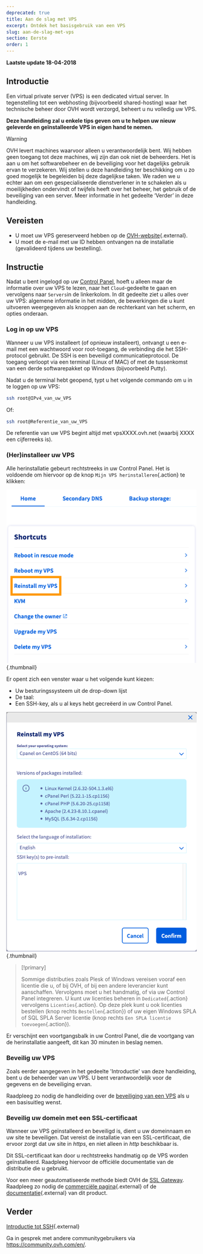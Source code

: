 ```yaml
---
deprecated: true
title: Aan de slag met VPS
excerpt: Ontdek het basisgebruik van een VPS
slug: aan-de-slag-met-vps 
section: Eerste 
order: 1
---
```


**Laatste update 18-04-2018**
 
## Introductie

Een virtual private server (VPS) is een dedicated virtual server. In tegenstelling tot een webhosting (bijvoorbeeld shared-hosting) waar het technische beheer door OVH wordt verzorgd, beheert u nu volledig uw VPS.

**Deze handleiding zal u enkele tips geven om u te helpen uw nieuw geleverde en geïnstalleerde VPS in eigen hand te nemen.**


> [!warning]
>
> OVH levert machines waarvoor alleen u verantwoordelijk bent. Wij hebben geen toegang tot deze machines, wij zijn dan ook niet de beheerders. Het is aan u om het softwarebeheer en de beveiliging voor het dagelijks gebruik ervan te verzekeren. Wij stellen u deze handleiding ter beschikking om u zo goed mogelijk te begeleiden bij deze dagelijkse taken. We raden we u echter aan om een gespecialiseerde dienstverlener in te schakelen als u moeilijkheden ondervindt of twijfels heeft over het beheer, het gebruik of de beveiliging van een server. Meer informatie in het gedeelte ‘Verder’ in deze handleiding.
> 


## Vereisten

- U moet uw VPS gereserveerd hebben op de [OVH-website](https://www.ovh.nl/vps/){.external}.
- U moet de e-mail met uw ID hebben ontvangen na de installatie (gevalideerd tijdens uw bestelling).


## Instructie

Nadat u bent ingelogd op uw [Control Panel](https://www.ovh.com/auth/?action=gotomanager&from=https://www.ovh.nl/&ovhSubsidiary=nl), hoeft u alleen maar de informatie over uw VPS te lezen, naar het `Cloud`-gedeelte te gaan en vervolgens naar `Servers`in de linkerkolom. In dit gedeelte ziet u alles over uw VPS: algemene informatie in het midden, de bewerkingen die u kunt uitvoeren weergegeven als knoppen aan de rechterkant van het scherm, en opties onderaan.

### Log in op uw VPS

Wanneer u uw VPS installeert (of opnieuw installeert), ontvangt u een e-mail met een wachtwoord voor root-toegang, de verbinding die het SSH-protocol gebruikt. De SSH is een beveiligd communicatieprotocol. De toegang verloopt via een terminal (Linux of MAC) of met de tussenkomst van een derde softwarepakket op Windows (bijvoorbeeld Putty).

Nadat u de terminal hebt geopend, typt u het volgende commando om u in te loggen op uw VPS:

```sh
ssh root@IPv4_van_uw_VPS
```

Of:

```sh
ssh root@Referentie_van_uw_VPS
```

De referentie van uw VPS begint altijd met vpsXXXX.ovh.net (waarbij XXXX een cijferreeks is).


### (Her)installeer uw VPS

Alle herinstallatie gebeurt rechtstreeks in uw Control Panel. Het is voldoende om hiervoor op de knop `Mijn VPS herinstalleren`{.action} te klikken:

![Herinstallatie van de VPS](images/reinstall_manager.png){.thumbnail}

Er opent zich een venster waar u het volgende kunt kiezen:

- Uw besturingssysteem uit de drop-down lijst
- De taal:
- Een SSH-key, als u al keys hebt gecreëerd in uw Control Panel.


![Keuzemenu voor de herinstallatie](images/reinstall_menu.png){.thumbnail}

> [!primary]
>
> Sommige distributies zoals Plesk of Windows vereisen vooraf een licentie die u, of bij OVH, of bij een andere leverancier kunt aanschaffen. Vervolgens moet u het handmatig, of via uw Control Panel integreren. U kunt uw licenties beheren in `Dedicated`{.action} vervolgens `Licenties`{.action}. Op deze plek kunt u ook licenties bestellen (knop rechts `Bestellen`{.action}) of uw eigen Windows SPLA of SQL SPLA Server licentie (knop rechts `Een SPLA licentie toevoegen`{.action}).
> 

Er verschijnt een voortgangsbalk in uw Control Panel, die de voortgang van de herinstallatie aangeeft, dit kan 30 minuten in beslag nemen.


### Beveilig uw VPS

Zoals eerder aangegeven in het gedeelte 'Introductie' van deze handleiding, bent u de beheerder van uw VPS. U bent verantwoordelijk voor de gegevens en de beveiliging ervan.

Raadpleeg zo nodig de handleiding over de [beveiliging van een VPS](https://docs.ovh.com/nl/vps/tips-beveiliging-vps/) als u een basisuitleg wenst.


### Beveilig uw domein met een SSL-certificaat

Wanneer uw VPS geïnstalleerd en beveiligd is, dient u uw domeinnaam en uw site te beveiligen. Dat vereist de installatie van een SSL-certificaat, die ervoor zorgt dat uw site in *https*, en niet alleen in *http* beschikbaar is.

Dit SSL-certificaat kan door u rechtstreeks handmatig op de VPS worden geïnstalleerd. Raadpleeg hiervoor de officiële documentatie van de distributie die u gebruikt.

Voor een meer geautomatiseerde methode biedt OVH de [SSL Gateway](https://www.ovh.nl/ssl-gateway/). Raadpleeg zo nodig de [commerciële pagina](https://www.ovh.nl/ssl-gateway/){.external} of de [documentatie](https://docs.ovh.com/nl/ssl-gateway/){.external} van dit product.

## Verder

[Introductie tot SSH](https://docs.ovh.com/nl/dedicated/ssh-introductie/){.external}

Ga in gesprek met andere communitygebruikers via <https://community.ovh.com/en/>.